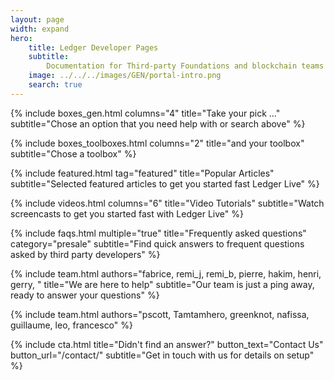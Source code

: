 ```yaml
---
layout: page
width: expand
hero:
    title: Ledger Developer Pages
    subtitle: 
        Documentation for Third-party Foundations and blockchain teams who want to develop their currency and services in the Desktop and Mobile versions of Ledger Live
    image: ../../../images/GEN/portal-intro.png
    search: true 
---
```

 
{% include boxes_gen.html columns="4" title="Take your pick ..." subtitle="Chose an option that you need help with or search above" %}

{% include boxes_toolboxes.html columns="2" title="and your toolbox" subtitle="Chose a toolbox" %}

{% include featured.html tag="featured" title="Popular Articles" subtitle="Selected featured articles to get you started fast Ledger Live" %}

{% include videos.html columns="6" title="Video Tutorials" subtitle="Watch screencasts to get you started fast with Ledger Live" %}

{% include faqs.html multiple="true" title="Frequently asked questions" category="presale" subtitle="Find quick answers to frequent  questions asked by third party developers" %}

{% include team.html authors="fabrice, remi_j, remi_b, pierre, hakim, henri, gerry, " title="We are here to help" subtitle="Our team is just a ping away, ready to answer your questions" %}

{% include team.html authors="pscott, Tamtamhero, greenknot, nafissa, guillaume, leo, francesco" %}

{% include cta.html title="Didn't find an answer?" button_text="Contact Us" button_url="/contact/" subtitle="Get in touch with us for details on setup" %}

